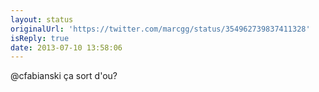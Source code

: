 ```yaml
---
layout: status
originalUrl: 'https://twitter.com/marcgg/status/354962739837411328'
isReply: true
date: 2013-07-10 13:58:06
---
```


@cfabianski ça sort d'ou?
